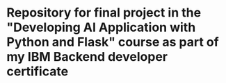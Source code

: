 # Repository for final project in the "Developing AI Application with Python and Flask" course as part of my IBM Backend developer certificate
